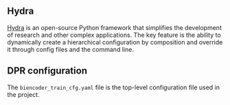 ## Hydra

[Hydra](https://github.com/facebookresearch/hydra) is an open-source Python
framework that simplifies the development of research and other complex
applications. The key feature is the ability to dynamically create a
hierarchical configuration by composition and override it through config files
and the command line. 

## DPR configuration
The `biencoder_train_cfg.yaml` file is the top-level configuration file used in the project.

